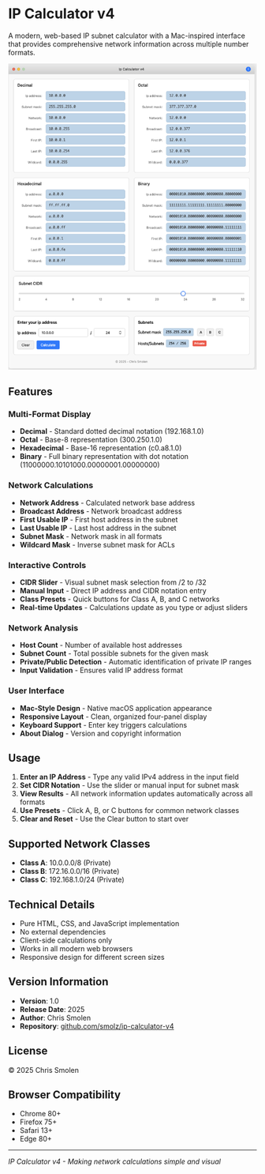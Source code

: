 # IP Calculator v4

A modern, web-based IP subnet calculator with a Mac-inspired interface that provides comprehensive network information across multiple number formats.

![IP Calculator v4 Screenshot](screenshot.png)

## Features

### Multi-Format Display
- **Decimal** - Standard dotted decimal notation (192.168.1.0)
- **Octal** - Base-8 representation (300.250.1.0)
- **Hexadecimal** - Base-16 representation (c0.a8.1.0)
- **Binary** - Full binary representation with dot notation (11000000.10101000.00000001.00000000)

### Network Calculations
- **Network Address** - Calculated network base address
- **Broadcast Address** - Network broadcast address
- **First Usable IP** - First host address in the subnet
- **Last Usable IP** - Last host address in the subnet
- **Subnet Mask** - Network mask in all formats
- **Wildcard Mask** - Inverse subnet mask for ACLs

### Interactive Controls
- **CIDR Slider** - Visual subnet mask selection from /2 to /32
- **Manual Input** - Direct IP address and CIDR notation entry
- **Class Presets** - Quick buttons for Class A, B, and C networks
- **Real-time Updates** - Calculations update as you type or adjust sliders

### Network Analysis
- **Host Count** - Number of available host addresses
- **Subnet Count** - Total possible subnets for the given mask
- **Private/Public Detection** - Automatic identification of private IP ranges
- **Input Validation** - Ensures valid IP address format

### User Interface
- **Mac-Style Design** - Native macOS application appearance
- **Responsive Layout** - Clean, organized four-panel display
- **Keyboard Support** - Enter key triggers calculations
- **About Dialog** - Version and copyright information

## Usage

1. **Enter an IP Address** - Type any valid IPv4 address in the input field
2. **Set CIDR Notation** - Use the slider or manual input for subnet mask
3. **View Results** - All network information updates automatically across all formats
4. **Use Presets** - Click A, B, or C buttons for common network classes
5. **Clear and Reset** - Use the Clear button to start over

## Supported Network Classes

- **Class A**: 10.0.0.0/8 (Private)
- **Class B**: 172.16.0.0/16 (Private) 
- **Class C**: 192.168.1.0/24 (Private)

## Technical Details

- Pure HTML, CSS, and JavaScript implementation
- No external dependencies
- Client-side calculations only
- Works in all modern web browsers
- Responsive design for different screen sizes

## Version Information

- **Version**: 1.0
- **Release Date**: 2025
- **Author**: Chris Smolen
- **Repository**: [github.com/smolz/ip-calculator-v4](https://github.com/smolz/ip-calculator-v4)

## License

© 2025 Chris Smolen

## Browser Compatibility

- Chrome 80+
- Firefox 75+
- Safari 13+
- Edge 80+

---

*IP Calculator v4 - Making network calculations simple and visual*
